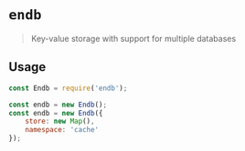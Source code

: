 # `endb`

> Key-value storage with support for multiple databases

## Usage

```javascript
const Endb = require('endb');

const endb = new Endb();
const endb = new Endb({
    store: new Map(),
    namespace: 'cache'
});
```
